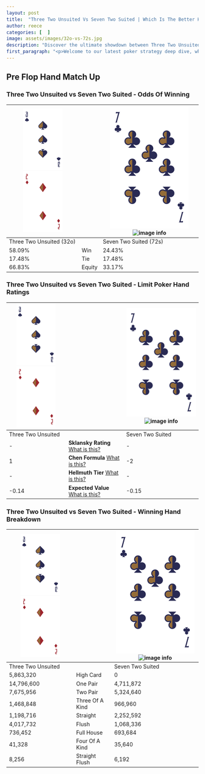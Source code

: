 ```yaml
---
layout: post
title:  "Three Two Unsuited Vs Seven Two Suited | Which Is The Better Hand In Poker? A Complete Guide"
author: reece
categories: [  ]
image: assets/images/32o-vs-72s.jpg
description: "Discover the ultimate showdown between Three Two Unsuited and Seven Two Suited in poker! Uncover the odds, strategies, and scenarios where one hand triumphs over the other. Get ready to up your poker game with this thrilling analysis."
first_paragraph: "<p>Welcome to our latest poker strategy deep dive, where we're pitting two distinct hands against each other in a high-stakes showdown: Three Two Unsuited vs Seven Two Suited.</p><p>In the dynamic world of poker, every decision counts, and knowing which hand holds the upper hand is key to your success at the table.</p><p>In this article, we'll dissect these two hands, explore the scenarios where one dominates the other, and equip you with the knowledge to make strategic choices that can tip the odds in your favor.</p><p>Get ready to unravel the intriguing dynamics of these poker hands and elevate your game to new heights.</p>"
---
```




[comment]: # (sp0)

## Pre Flop Hand Match Up

<div class="table hand-ratings" markdown="1"> 



### Three Two Unsuited vs Seven Two Suited - Odds Of Winning


    
| ![image info](assets/images/hand1/3.png) ![image info](assets/images/hand1/2o.png) |  | ![image info](assets/images/hand2/7.png) ![image info](assets/images/hand2/2s.png) |
| -------- | -------- | -------- |
| Three Two Unsuited (32o) |  | Seven Two Suited (72s) |
| 58.09% | Win | 24.43% |
| 17.48% | Tie | 17.48% |
| 66.83% | Equity | 33.17% |




[comment]: # (sp1)



### Three Two Unsuited vs Seven Two Suited - Limit Poker Hand Ratings


    
| ![image info](assets/images/hand1/3.png) ![image info](assets/images/hand1/2o.png) |  | ![image info](assets/images/hand2/7.png) ![image info](assets/images/hand2/2s.png) |
| -------- | -------- | -------- |
| Three Two Unsuited |  | Seven Two Suited |
| - | **Sklansky Rating** [What is this?](/sklansky-rating-explained) | - |
| 1 | **Chen Formula** [What is this?](/chen-formula-explained) | -2 |
| - | **Hellmuth Tier** [What is this?](/Hellmuth-tier-explained) | - |
| -0.14 | **Expected Value** [What is this?](/expected-value-explained) | -0.15 |




[comment]: # (sp2)



### Three Two Unsuited vs Seven Two Suited - Winning Hand Breakdown


    
| ![image info](assets/images/hand1/3.png) ![image info](assets/images/hand1/2o.png) |  | ![image info](assets/images/hand2/7.png) ![image info](assets/images/hand2/2s.png) |
| -------- | -------- | -------- |
| Three Two Unsuited |  | Seven Two Suited |
| 5,863,320 | High Card | 0 |
| 14,796,600 | One Pair | 4,711,872 |
| 7,675,956 | Two Pair | 5,324,640 |
| 1,468,848 | Three Of A Kind | 966,960 |
| 1,198,716 | Straight | 2,252,592 |
| 4,017,732 | Flush | 1,068,336 |
| 736,452 | Full House | 693,684 |
| 41,328 | Four Of A Kind | 35,640 |
| 8,256 | Straight Flush | 6,192 |




[comment]: # (sp3)



</div>

[comment]: # (sp4)



[comment]: # (sp5)

